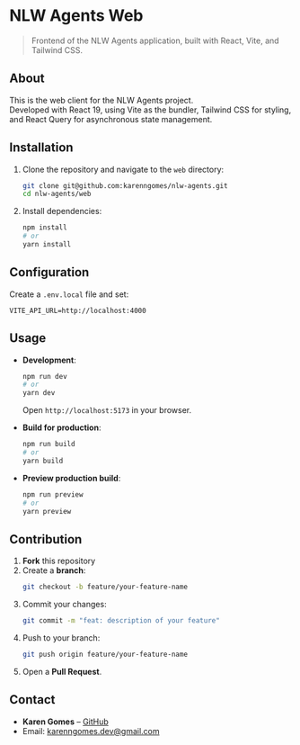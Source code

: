 # NLW Agents Web

> Frontend of the NLW Agents application, built with React, Vite, and Tailwind CSS.

## About

This is the web client for the NLW Agents project.  
Developed with React 19, using Vite as the bundler, Tailwind CSS for styling, and React Query for asynchronous state management.

## Installation

1. Clone the repository and navigate to the `web` directory:
   ```bash
   git clone git@github.com:karenngomes/nlw-agents.git
   cd nlw-agents/web
   ```
2. Install dependencies:
   ```bash
   npm install
   # or
   yarn install
   ```

## Configuration

Create a `.env.local` file and set:
```env
VITE_API_URL=http://localhost:4000
```

## Usage

- **Development**:
  ```bash
  npm run dev
  # or
  yarn dev
  ```
  Open `http://localhost:5173` in your browser.

- **Build for production**:
  ```bash
  npm run build
  # or
  yarn build
  ```

- **Preview production build**:
  ```bash
  npm run preview
  # or
  yarn preview
  ```

## Contribution

1. **Fork** this repository  
2. Create a **branch**:
   ```bash
   git checkout -b feature/your-feature-name
   ```
3. Commit your changes:
   ```bash
   git commit -m "feat: description of your feature"
   ```
4. Push to your branch:
   ```bash
   git push origin feature/your-feature-name
   ```
5. Open a **Pull Request**.

## Contact

- **Karen Gomes** – [GitHub](https://github.com/karenngomes)  
- Email: karenngomes.dev@gmail.com  
